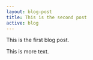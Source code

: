 ```yaml
---
layout: blog-post
title: This is the second post
active: blog
---
```

This is the first blog post.
<!--more-->
This is more text.

